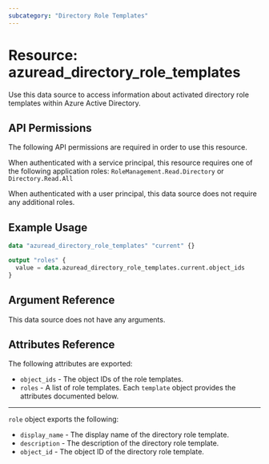 ```yaml
---
subcategory: "Directory Role Templates"
---
```


# Resource: azuread_directory_role_templates

Use this data source to access information about activated directory role templates within Azure Active Directory.

## API Permissions

The following API permissions are required in order to use this resource.

When authenticated with a service principal, this resource requires one of the following application roles: `RoleManagement.Read.Directory` or `Directory.Read.All`

When authenticated with a user principal, this data source does not require any additional roles.

## Example Usage

```terraform
data "azuread_directory_role_templates" "current" {}

output "roles" {
  value = data.azuread_directory_role_templates.current.object_ids
}
```

## Argument Reference

This data source does not have any arguments.

## Attributes Reference

The following attributes are exported:

* `object_ids` - The object IDs of the role templates.
* `roles` - A list of role templates. Each `template` object provides the attributes documented below.

---

`role` object exports the following:

* `display_name` - The display name of the directory role template.
* `description` - The description of the directory role template.
* `object_id` - The object ID of the directory role template.
